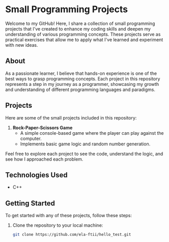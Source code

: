 # Small Programming Projects

Welcome to my GitHub! Here, I share a collection of small programming projects that I've created to enhance my coding skills and deepen my understanding of various programming concepts. These projects serve as practical exercises that allow me to apply what I've learned and experiment with new ideas.

## About

As a passionate learner, I believe that hands-on experience is one of the best ways to grasp programming concepts. Each project in this repository represents a step in my journey as a programmer, showcasing my growth and understanding of different programming languages and paradigms.

## Projects

Here are some of the small projects included in this repository:

1. **Rock-Paper-Scissors Game**
   - A simple console-based game where the player can play against the computer.
   - Implements basic game logic and random number generation.

Feel free to explore each project to see the code, understand the logic, and see how I approached each problem.

## Technologies Used

- C++

## Getting Started

To get started with any of these projects, follow these steps:

1. Clone the repository to your local machine:
   ```bash
   git clone https://github.com/ela-ftii/hello_test.git
